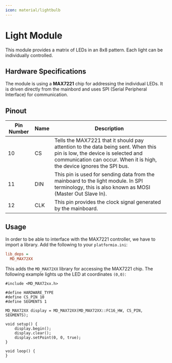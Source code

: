 ```yaml
---
icon: material/lightbulb
---
```


# Light Module

This module provides a matrix of LEDs in an 8x8 pattern. Each light can be individually controlled.

## Hardware Specifications

The module is using a **MAX7221** chip for addressing the individual LEDs. It is driven directly from the mainbord and uses SPI (Serial Peripheral Interface) for communication.

## Pinout

Pin Number | Name | Description
---------- | ---- | -----------
10         | CS   | Tells the MAX7221 that it should pay attention to the data being sent. When this pin is low, the device is selected and communication can occur. When it is high, the device ignores the SPI bus.
11         | DIN  | This pin is used for sending data from the mainboard to the light module. In SPI terminology, this is also known as MOSI (Master Out Slave In).
12         | CLK  | This pin provides the clock signal generated by the mainboard.

## Usage

In order to be able to interface with the MAX7221 controller, we have to import a library. Add the following to your `platformio.ini`:

```ini
lib_deps =
  MD_MAX72XX
```

This adds the `MD_MAX72XX` library for accessing the MAX7221 chip. The following example lights up the LED at coordinates `(0,0)`:

```arduino
#include <MD_MAX72xx.h>

#define HARDWARE_TYPE 
#define CS_PIN 10
#define SEGMENTS 1

MD_MAX72XX display = MD_MAX72XX(MD_MAX72XX::FC16_HW, CS_PIN, SEGMENTS);

void setup() {
	display.begin();
    display.clear();
	display.setPoint(0, 0, true);
}

void loop() {
}
```
